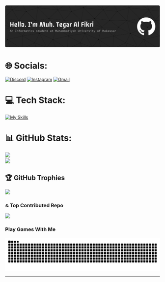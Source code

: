 ![Muh. Tegar Al Fikri](img/github-header-banner.png)

# 🌐 Socials:
[![Discord](https://skillicons.dev/icons?i=discord)](https://discord.gg/https://discord.gg/6bgRMWP7qV)
[![Instagram](https://skillicons.dev/icons?i=instagram)](https://instagram.com/t17txs)
[![Gmail](https://skillicons.dev/icons?i=gmail)](mailto:105841110722@student.unismuh.ac.id)

# 💻 Tech Stack:
[![My Skills](https://skillicons.dev/icons?i=html,js,ts,react,next,postgres,mongodb,prisma)](https://skillicons.dev)

# 📊 GitHub Stats:
![](https://github-readme-stats.vercel.app/api?username=muhtegaralfikri&theme=dark&hide_border=false&include_all_commits=false&count_private=false)<br/>
![](https://github-readme-stats.vercel.app/api/top-langs/?username=muhtegaralfikri&theme=dark&hide_border=false&include_all_commits=false&count_private=false&layout=compact)

## 🏆 GitHub Trophies
![](https://github-profile-trophy.vercel.app/?username=muhtegaralfikri&theme=radical&no-frame=false&no-bg=true&margin-w=4)

### 🔝 Top Contributed Repo
![](https://github-contributor-stats.vercel.app/api?username=muhtegaralfikri&limit=5&theme=dark&combine_all_yearly_contributions=true)

### Play Games With Me
<img src="https://raw.githubusercontent.com/muhtegaralfikri/muhtegaralfikri/output/snake.svg" alt="Snake animation" />

---




